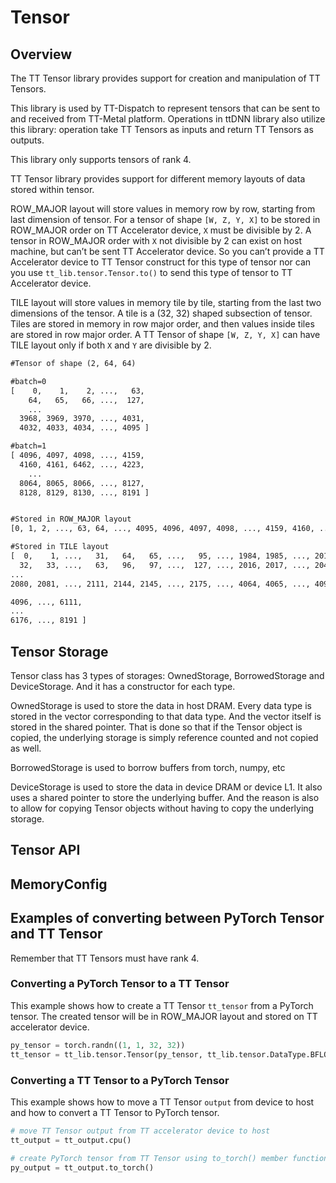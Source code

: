 <a id="tensor"></a>

# Tensor

## Overview

The TT Tensor library provides support for creation and manipulation of TT Tensors.

This library is used by TT-Dispatch to represent tensors that can be sent to and received from TT-Metal platform.
Operations in ttDNN library also utilize this library: operation take TT Tensors as inputs and return TT Tensors as outputs.

This library only supports tensors of rank 4.

TT Tensor library provides support for different memory layouts of data stored within tensor.

ROW_MAJOR layout will store values in memory row by row, starting from last dimension of tensor.
For a tensor of shape `[W, Z, Y, X]` to be stored in ROW_MAJOR order on TT Accelerator device, `X` must be divisible by 2.
A tensor in ROW_MAJOR order with `X` not divisible by 2 can exist on host machine, but can’t be sent TT Accelerator device.
So you can’t provide a TT Accelerator device to TT Tensor construct for this type of tensor nor can you use `tt_lib.tensor.Tensor.to()`
to send this type of tensor to TT Accelerator device.

TILE layout will store values in memory tile by tile, starting from the last two dimensions of the tensor.
A tile is a (32, 32) shaped subsection of tensor.
Tiles are stored in memory in row major order, and then values inside tiles are stored in row major order.
A TT Tensor of shape `[W, Z, Y, X]` can have TILE layout only if both `X` and `Y` are divisible by 2.

```default
#Tensor of shape (2, 64, 64)

#batch=0
[    0,    1,    2, ...,   63,
    64,   65,   66, ...,  127,
    ...
  3968, 3969, 3970, ..., 4031,
  4032, 4033, 4034, ..., 4095 ]

#batch=1
[ 4096, 4097, 4098, ..., 4159,
  4160, 4161, 6462, ..., 4223,
    ...
  8064, 8065, 8066, ..., 8127,
  8128, 8129, 8130, ..., 8191 ]


#Stored in ROW_MAJOR layout
[0, 1, 2, ..., 63, 64, ..., 4095, 4096, 4097, 4098, ..., 4159, 4160, ..., 8191]

#Stored in TILE layout
[  0,    1, ...,   31,   64,   65, ...,   95, ..., 1984, 1985, ..., 2015, # first tile of batch=0
  32,   33, ...,   63,   96,   97, ...,  127, ..., 2016, 2017, ..., 2047, # second tile of batch=0
...
2080, 2081, ..., 2111, 2144, 2145, ..., 2175, ..., 4064, 4065, ..., 4095, # fourth (last) tile of batch=0

4096, ..., 6111,                                                           # first tile of batch=1
...
6176, ..., 8191 ]                                                          # fourth (last) tile of batch=0
```

## Tensor Storage

Tensor class has 3 types of storages: OwnedStorage, BorrowedStorage and DeviceStorage. And it has a constructor for each type.

OwnedStorage is used to store the data in host DRAM. Every data type is stored in the vector corresponding to that data type.
And the vector itself is stored in the shared pointer. That is done so that if the Tensor object is copied, the underlying storage is simply reference counted and not copied as well.

BorrowedStorage is used to borrow buffers from torch, numpy, etc

DeviceStorage is used to store the data in device DRAM or device L1. It also uses a shared pointer to store the underlying buffer. And the reason is also to allow for copying Tensor objects without having to copy the underlying storage.

## Tensor API

## MemoryConfig

## Examples of converting between PyTorch Tensor and TT Tensor

Remember that TT Tensors must have rank 4.

### Converting a PyTorch Tensor to a TT Tensor

This example shows how to create a TT Tensor `tt_tensor` from a PyTorch tensor.
The created tensor will be in ROW_MAJOR layout and stored on TT accelerator device.

```python
py_tensor = torch.randn((1, 1, 32, 32))
tt_tensor = tt_lib.tensor.Tensor(py_tensor, tt_lib.tensor.DataType.BFLOAT16).to(tt_device)
```

### Converting a TT Tensor to a PyTorch Tensor

This example shows how to move a TT Tensor `output` from device to host and how to convert a TT Tensor to PyTorch tensor.

```python
# move TT Tensor output from TT accelerator device to host
tt_output = tt_output.cpu()

# create PyTorch tensor from TT Tensor using to_torch() member function
py_output = tt_output.to_torch()
```
